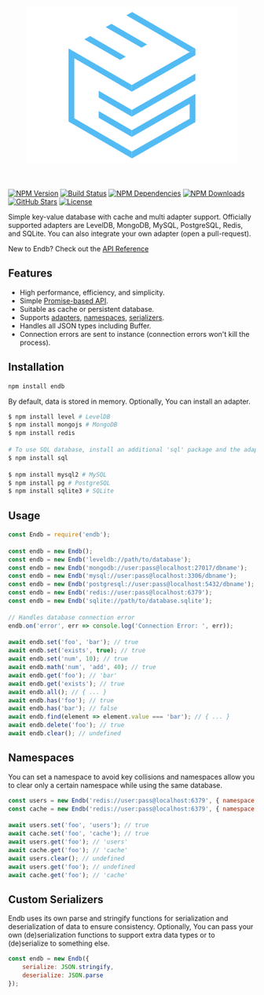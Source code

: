 <div align="center">
    <a href="https://endb.js.org"><img src="media/logo.png" alt="endb"/></a>
</div>
<br/>
<br/>

[![NPM Version](https://badgen.net/npm/v/endb)](https://www.npmjs.com/package/endb)
[![Build Status](https://travis-ci.org/chroventer/endb.svg?branch=master)](https://travis-ci.org/chroventer/endb)
[![NPM Dependencies](https://img.shields.io/david/chroventer/endb.svg?maxAge=3600)](https://david-dm.org/chroventer/endb)
[![NPM Downloads](https://badgen.net/npm/dt/endb)](https://www.npmjs.com/package/endb)
[![GitHub Stars](https://badgen.net/github/stars/chroventer/endb)](https://github.com/chroventer/endb)
[![License](https://badgen.net/github/license/chroventer/endb)](https://github.com/chroventer/endb/blob/master/LICENSE)

Simple key-value database with cache and multi adapter support.
Officially supported adapters are LevelDB, MongoDB, MySQL, PostgreSQL, Redis, and SQLite.
You can also integrate your own adapter (open a pull-request).

New to Endb? Check out the [API Reference](https://endb.js.org)

## Features

* High performance, efficiency, and simplicity.
* Simple [Promise-based API](#Usage).
* Suitable as cache or persistent database.
* Supports [adapters](#Usage), [namespaces](#Namespaces), [serializers](#Custom-Serializers).
* Handles all JSON types including Buffer.
* Connection errors are sent to instance (connection errors won't kill the process).

## Installation

```bash
npm install endb
```

By default, data is stored in memory. Optionally, You can install an adapter.

```bash
$ npm install level # LevelDB
$ npm install mongojs # MongoDB
$ npm install redis

# To use SQL database, install an additional 'sql' package and the adapter
$ npm install sql

$ npm install mysql2 # MySQL
$ npm install pg # PostgreSQL
$ npm install sqlite3 # SQLite
```

## Usage

```javascript
const Endb = require('endb');

const endb = new Endb();
const endb = new Endb('leveldb://path/to/database');
const endb = new Endb('mongodb://user:pass@localhost:27017/dbname');
const endb = new Endb('mysql://user:pass@localhost:3306/dbname');
const endb = new Endb('postgresql://user:pass@localhost:5432/dbname');
const endb = new Endb('redis://user:pass@localhost:6379');
const endb = new Endb('sqlite://path/to/database.sqlite');

// Handles database connection error
endb.on('error', err => console.log('Connection Error: ', err));

await endb.set('foo', 'bar'); // true
await endb.set('exists', true); // true
await endb.set('num', 10); // true
await endb.math('num', 'add', 40); // true
await endb.get('foo'); // 'bar'
await endb.get('exists'); // true
await endb.all(); // { ... }
await endb.has('foo'); // true
await endb.has('bar'); // false
await endb.find(element => element.value === 'bar'); // { ... }
await endb.delete('foo'); // true
await endb.clear(); // undefined
```

## Namespaces

You can set a namespace to avoid key collisions and namespaces allow you to clear only a certain namespace while using the same database.

```javascript
const users = new Endb('redis://user:pass@localhost:6379', { namespace: 'users' });
const cache = new Endb('redis://user:pass@localhost:6379', { namespace: 'cache' });

await users.set('foo', 'users'); // true
await cache.set('foo', 'cache'); // true
await users.get('foo'); // 'users'
await cache.get('foo'); // 'cache'
await users.clear(); // undefined
await users.get('foo'); // undefined
await cache.get('foo'); // 'cache'
```

## Custom Serializers

Endb uses its own parse and stringify functions for serialization and deserialization of data to ensure consistency.
Optionally, You can pass your own (de)serialization functions to support extra data types or to (de)serialize to something else.

```javascript
const endb = new Endb({
    serialize: JSON.stringify,
    deserialize: JSON.parse
});
```
